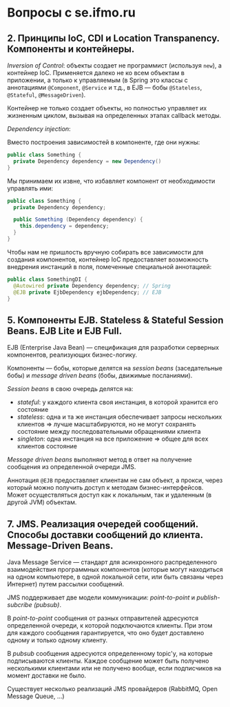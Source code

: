 # Вопросы с se.ifmo.ru

## 2. Принципы IoC, CDI и Location Transpanency. Компоненты и контейнеры.

_Inversion of Control_: объекты создает не программист (используя `new`), а контейнер IoC. Применяется далеко не ко всем объектам в приложении, а только к управляемым
(в Spring это классы с аннотациями `@Component`, `@Service` и т.д., в EJB — бобы `@Stateless`, `@Stateful`, `@MessageDriven`).

Контейнер не только создает объекты, но полностью управляет их жизненным циклом, вызывая на определенных этапах callback методы.

_Dependency injection_:

Вместо построения зависимостей в компоненте, где они нужны:

```java
public class Something {
  private Dependency dependency = new Dependency()
}
```

Мы принимаем их извне, что избавляет компонент от необходимости управлять ими:

```java
public class Something {
  private Dependency dependency;

  public Something (Dependency dependency) {
    this.dependency = dependency;
  }
}  
```

Чтобы нам не пришлость вручную собирать все зависимости для создания компонентов,
контейнер IoC предоставляет возможность внедрения инстанций в поля, помеченные специальной аннотацией:

```java
public class SomethingDI {
  @Autowired private Dependency dependency; // Spring
  @EJB private EjbDependency ejbDependency; // EJB
}
```

## 5. Компоненты EJB. Stateless & Stateful Session Beans. EJB Lite и EJB Full.

EJB (Enterprise Java Bean) — спецификация для разработки серверных компонентов, реализующих бизнес-логику.

Компоненты — бобы, которые делятся на _session beans_ (заседательные бобы) и _message driven beans_ (бобы, движимые посланиями).

_Session beans_ в свою очередь делятся на:
* _stateful_: у каждого клиента своя инстанция, в которой хранится его состояние
* _stateless_: одна и та же инстанция обеспечивает запросы нескольких клиентов => лучше масштабируются, но не могут сохранять состояние между последовательными обращениями клиента
* _singleton_: одна инстанция на все приложение => общее для всех клиентов состояние

_Message driven beans_ выполняют метод в ответ на получение сообщения из определенной очереди JMS.

Аннотация `@EJB` предоставляет клиентам не сам объект, а прокси, через который можно получить доступ к методам бизнес-интерфейсов. Может осуществляться доступ как к локальным, так и удаленным (в другой JVM) объектам.

## 7. JMS. Реализация очередей сообщений. Способы доставки сообщений до клиента. Message-Driven Beans.

Java Message Service — стандарт для асинхронного распределенного взаимодействия программных компонентов (которые могут находиться на одном компьютере, в одной локальной сети, или быть связаны через Интернет) путем рассылки сообщений.

JMS поддерживает две модели коммуникации: _point-to-point_ и _publish-subcribe (pubsub)_.

В _point-to-point_ сообщения от разных отправителей адресуются определенной очереди, к которой подключаются клиенты. При этом для каждого сообщения гарантируется, что оно будет доставлено одному и только одному клиенту.

В _pubsub_ сообщения адресуются определенному topic'у, на которые подписываются клиенты. Каждое сообщение может быть получено несколькими клиентами или не получено вообще, если подписчиков на момент доставки не было.

Существует несколько реализаций JMS провайдеров (RabbitMQ, Open Message Queue, ...)
